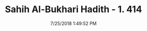 ---
title        : "Sahih Al-Bukhari Hadith - 1. 414"
date         : 7/25/2018 1:49:52 PM
draft        : false
type         : "hadith"
layout       : "hadith"
BookCode     : "SHB"
VolumeNumber : "1"
HadithNumber : "414"
categories  :  ["Prayer-Receiving an invitation to dinner in the mosque"]
tags  :  ["Anas"]
---